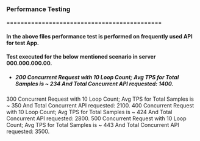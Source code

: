 ### Performance Testing
============================================

#### In the above files performance test is performed on frequently used API for test App. 
#### Test executed for the below mentioned scenario in server 000.000.000.00. 

- ##### 200 Concurrent Request with 10 Loop Count; Avg TPS for Total Samples is ~ 234 And Total Concurrent API requested: 1400.
300 Concurrent Request with 10 Loop Count; Avg TPS for Total Samples is ~ 350 And Total Concurrent API requested: 2100.
400 Concurrent Request with 10 Loop Count; Avg TPS for Total Samples is ~ 424 And Total Concurrent API requested: 2800.
500 Concurrent Request with 10 Loop Count; Avg TPS for Total Samples is ~ 443 And Total Concurrent API requested: 3500.
